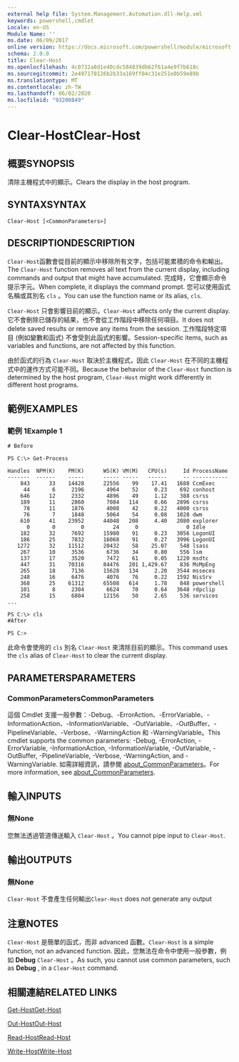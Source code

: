 ```yaml
---
external help file: System.Management.Automation.dll-Help.xml
keywords: powershell,cmdlet
Locale: en-US
Module Name: ''
ms.date: 06/09/2017
online version: https://docs.microsoft.com/powershell/module/microsoft.powershell.core/clear-host?view=powershell-6&WT.mc_id=ps-gethelp
schema: 2.0.0
title: Clear-Host
ms.openlocfilehash: 4c0732a8d1e40cdc584839db62f61a4e9f7b618c
ms.sourcegitcommit: 2e497178126b2b33a169ff04c31e251e0b59e89b
ms.translationtype: MT
ms.contentlocale: zh-TW
ms.lasthandoff: 06/02/2020
ms.locfileid: "93200849"
---
```

# <span data-ttu-id="3d9f2-103">Clear-Host</span><span class="sxs-lookup"><span data-stu-id="3d9f2-103">Clear-Host</span></span>

## <span data-ttu-id="3d9f2-104">概要</span><span class="sxs-lookup"><span data-stu-id="3d9f2-104">SYNOPSIS</span></span>

<span data-ttu-id="3d9f2-105">清除主機程式中的顯示。</span><span class="sxs-lookup"><span data-stu-id="3d9f2-105">Clears the display in the host program.</span></span>

## <span data-ttu-id="3d9f2-106">SYNTAX</span><span class="sxs-lookup"><span data-stu-id="3d9f2-106">SYNTAX</span></span>

```
Clear-Host [<CommonParameters>]
```

## <span data-ttu-id="3d9f2-107">DESCRIPTION</span><span class="sxs-lookup"><span data-stu-id="3d9f2-107">DESCRIPTION</span></span>

<span data-ttu-id="3d9f2-108">`Clear-Host`函數會從目前的顯示中移除所有文字，包括可能累積的命令和輸出。</span><span class="sxs-lookup"><span data-stu-id="3d9f2-108">The `Clear-Host` function removes all text from the current display, including commands and output that might have accumulated.</span></span> <span data-ttu-id="3d9f2-109">完成時，它會顯示命令提示字元。</span><span class="sxs-lookup"><span data-stu-id="3d9f2-109">When complete, it displays the command prompt.</span></span> <span data-ttu-id="3d9f2-110">您可以使用函式名稱或其別名 `cls` 。</span><span class="sxs-lookup"><span data-stu-id="3d9f2-110">You can use the function name or its alias, `cls`.</span></span>

<span data-ttu-id="3d9f2-111">`Clear-Host` 只會影響目前的顯示。</span><span class="sxs-lookup"><span data-stu-id="3d9f2-111">`Clear-Host` affects only the current display.</span></span> <span data-ttu-id="3d9f2-112">它不會刪除已儲存的結果，也不會從工作階段中移除任何項目。</span><span class="sxs-lookup"><span data-stu-id="3d9f2-112">It does not delete saved results or remove any items from the session.</span></span> <span data-ttu-id="3d9f2-113">工作階段特定項目 (例如變數和函式) 不會受到此函式的影響。</span><span class="sxs-lookup"><span data-stu-id="3d9f2-113">Session-specific items, such as variables and functions, are not affected by this function.</span></span>

<span data-ttu-id="3d9f2-114">由於函式的行為 `Clear-Host` 取決於主機程式，因此 `Clear-Host` 在不同的主機程式中的運作方式可能不同。</span><span class="sxs-lookup"><span data-stu-id="3d9f2-114">Because the behavior of the `Clear-Host` function is determined by the host program, `Clear-Host` might work differently in different host programs.</span></span>

## <span data-ttu-id="3d9f2-115">範例</span><span class="sxs-lookup"><span data-stu-id="3d9f2-115">EXAMPLES</span></span>

### <span data-ttu-id="3d9f2-116">範例 1</span><span class="sxs-lookup"><span data-stu-id="3d9f2-116">Example 1</span></span>

```
# Before

PS C:\> Get-Process

Handles  NPM(K)    PM(K)      WS(K) VM(M)   CPU(s)     Id ProcessName
-------  ------    -----      ----- -----   ------     -- -----------
    843      33    14428      22556    99    17.41   1688 CcmExec
     44       6     2196       4964    52     0.23    692 conhost
    646      12     2332       4896    49     1.12    388 csrss
    189      11     2860       7084   114     0.66   2896 csrss
     78      11     1876       4008    42     0.22   4000 csrss
     76       7     1848       5064    54     0.08   1028 dwm
    610      41    23952      44048   208     4.40   2080 explorer
      0       0        0         24     0               0 Idle
    182      32     7692      15980    91     0.23   3056 LogonUI
    186      25     7832      16068    91     0.27   3996 LogonUI
   1272      32    11512      20432    58    25.07    548 lsass
    267      10     3536       6736    34     0.80    556 lsm
    137      17     3520       7472    61     0.05   1220 msdtc
    447      31    70316      84476   201 1,429.67    836 MsMpEng
    265      18     7136      15628   134     2.20   3544 msseces
    248      16     6476       4076    76     0.22   1592 NisSrv
    368      25    61312      65508   614     1.78    848 powershell
    101       8     2304       6624    70     0.64   3648 rdpclip
    258      15     6804      12156    50     2.65    536 services
...

PS C:\> cls
#After

PS C:>
```

<span data-ttu-id="3d9f2-117">此命令會使用的 `cls` 別名 `Clear-Host` 來清除目前的顯示。</span><span class="sxs-lookup"><span data-stu-id="3d9f2-117">This command uses the `cls` alias of `Clear-Host` to clear the current display.</span></span>

## <span data-ttu-id="3d9f2-118">PARAMETERS</span><span class="sxs-lookup"><span data-stu-id="3d9f2-118">PARAMETERS</span></span>

### <span data-ttu-id="3d9f2-119">CommonParameters</span><span class="sxs-lookup"><span data-stu-id="3d9f2-119">CommonParameters</span></span>
<span data-ttu-id="3d9f2-120">這個 Cmdlet 支援一般參數：-Debug、-ErrorAction、-ErrorVariable、-InformationAction、-InformationVariable、-OutVariable、-OutBuffer、-PipelineVariable、-Verbose、-WarningAction 和 -WarningVariable。</span><span class="sxs-lookup"><span data-stu-id="3d9f2-120">This cmdlet supports the common parameters: -Debug, -ErrorAction, -ErrorVariable, -InformationAction, -InformationVariable, -OutVariable, -OutBuffer, -PipelineVariable, -Verbose, -WarningAction, and -WarningVariable.</span></span> <span data-ttu-id="3d9f2-121">如需詳細資訊，請參閱 [about_CommonParameters](https://go.microsoft.com/fwlink/?LinkID=113216)。</span><span class="sxs-lookup"><span data-stu-id="3d9f2-121">For more information, see [about_CommonParameters](https://go.microsoft.com/fwlink/?LinkID=113216).</span></span>

## <span data-ttu-id="3d9f2-122">輸入</span><span class="sxs-lookup"><span data-stu-id="3d9f2-122">INPUTS</span></span>

### <span data-ttu-id="3d9f2-123">無</span><span class="sxs-lookup"><span data-stu-id="3d9f2-123">None</span></span>

<span data-ttu-id="3d9f2-124">您無法透過管道傳送輸入 `Clear-Host` 。</span><span class="sxs-lookup"><span data-stu-id="3d9f2-124">You cannot pipe input to `Clear-Host`.</span></span>

## <span data-ttu-id="3d9f2-125">輸出</span><span class="sxs-lookup"><span data-stu-id="3d9f2-125">OUTPUTS</span></span>

### <span data-ttu-id="3d9f2-126">無</span><span class="sxs-lookup"><span data-stu-id="3d9f2-126">None</span></span>

<span data-ttu-id="3d9f2-127">`Clear-Host` 不會產生任何輸出</span><span class="sxs-lookup"><span data-stu-id="3d9f2-127">`Clear-Host` does not generate any output</span></span>

## <span data-ttu-id="3d9f2-128">注意</span><span class="sxs-lookup"><span data-stu-id="3d9f2-128">NOTES</span></span>

<span data-ttu-id="3d9f2-129">`Clear-Host` 是簡單的函式，而非 advanced 函數。</span><span class="sxs-lookup"><span data-stu-id="3d9f2-129">`Clear-Host` is a simple function, not an advanced function.</span></span> <span data-ttu-id="3d9f2-130">因此，您無法在命令中使用一般參數，例如 **Debug** `Clear-Host` 。</span><span class="sxs-lookup"><span data-stu-id="3d9f2-130">As such, you cannot use common parameters, such as **Debug** , in a `Clear-Host` command.</span></span>

## <span data-ttu-id="3d9f2-131">相關連結</span><span class="sxs-lookup"><span data-stu-id="3d9f2-131">RELATED LINKS</span></span>

[<span data-ttu-id="3d9f2-132">Get-Host</span><span class="sxs-lookup"><span data-stu-id="3d9f2-132">Get-Host</span></span>](../Microsoft.PowerShell.Utility/Get-Host.md)

[<span data-ttu-id="3d9f2-133">Out-Host</span><span class="sxs-lookup"><span data-stu-id="3d9f2-133">Out-Host</span></span>](Out-Host.md)

[<span data-ttu-id="3d9f2-134">Read-Host</span><span class="sxs-lookup"><span data-stu-id="3d9f2-134">Read-Host</span></span>](../Microsoft.PowerShell.Utility/Read-Host.md)

[<span data-ttu-id="3d9f2-135">Write-Host</span><span class="sxs-lookup"><span data-stu-id="3d9f2-135">Write-Host</span></span>](../Microsoft.PowerShell.Utility/Write-Host.md)
